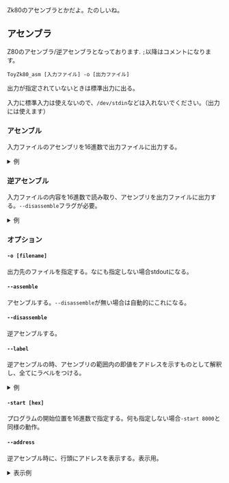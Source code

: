 Zk80のアセンブラとかだよ。たのしいね。

## アセンブラ
Z80のアセンブラ/逆アセンブラとなっております.
`;`以降はコメントになります。
```
ToyZk80_asm [入力ファイル] -o [出力ファイル]
```
出力が指定されていないときは標準出力に出る。

入力に標準入力は使えないので、`/dev/stdin`などは入れないでください。（出力には使えます）

### アセンブル
入力ファイルのアセンブリを16進数で出力ファイルに出力する。

<details>
<summary>例</summary>

`in.asm`がこうなっているときに
```
LD A, 0
LD B, 10
loop:
ADD A,B
DEC B
LD C, A
LD A, 0
CP B
JR NZ, loop
LD A, C
HALT
```
このコマンドを実行することで
```sh
ToyZk80_asm ./in.asm -o ./out.hex
```

`out.hex`にこう出力される
```
3e00060a80054f3e00b820f87976
```

</details>

### 逆アセンブル
入力ファイルの内容を16進数で読み取り、アセンブリを出力ファイルに出力する。`--disassemble`フラグが必要。
<details>
<summary>例</summary>

`in.hex`がこうなっているとき
```
3e00060a80054f3e00b820f87976
```

このコマンドを実行することで
```sh
ToyZk80_asm ./in.hex -o ./out.asm --disassemble
```
こう出力される。
```asm
    LD A,00H
    LD B,0aH
LABEL_0: 
    ADD A,B
    DEC B
    LD C,A
    LD A,00H
    CP B
    JR NZ,LABEL_0
    LD A,C
    HALT 
```
</details>

### オプション

#### `-o [filename]`
出力先のファイルを指定する。なにも指定しない場合stdoutになる。

#### `--assemble`
アセンブルする。`--disassemble`が無い場合は自動的にこれになる。

#### `--disassemble`
逆アセンブルする。

#### `--label`
逆アセンブルの時、アセンブリの範囲内の即値をアドレスを示すものとして解釈し、全てにラベルをつける。
<details>
<summary>例</summary>

```asm
jump_addr:
JP jump_addr
```
というコードがあった時、`--label`フラグがないとこれをアセンブル→逆アセンブルした際には数値がそのまま表示される。
```asm
JP 8000H
```
`--label`フラグがある場合、アセンブル→逆アセンブルすると自動的にラベルが作成される。
```asm
LABEL_0: 
JP LABEL_0
```

ただし、それが実際アドレスであるかの検証はしないので、うまくいかないかもしれない。
</details>

#### `-start [hex]`
プログラムの開始位置を16進数で指定する。何も指定しない場合`-start 8000`と同様の動作。

#### `--address`
逆アセンブル時に、行頭にアドレスを表示する。表示用。
<details>
<summary>表示例</summary>

```sh
$ ToyZk80_asm.exe --disassemble .\in.bin --address
0x8000 |     LD A,00H
0x8002 |     LD B,0aH
0x8004 | LABEL_0: 
0x8004 |     ADD A,B
0x8005 |     DEC B
0x8006 |     LD C,A
0x8007 |     LD A,00H
0x8009 |     CP B
0x800a |     JR NZ,LABEL_0
0x800c |     LD A,C
0x800d |     HALT
```
</details>
